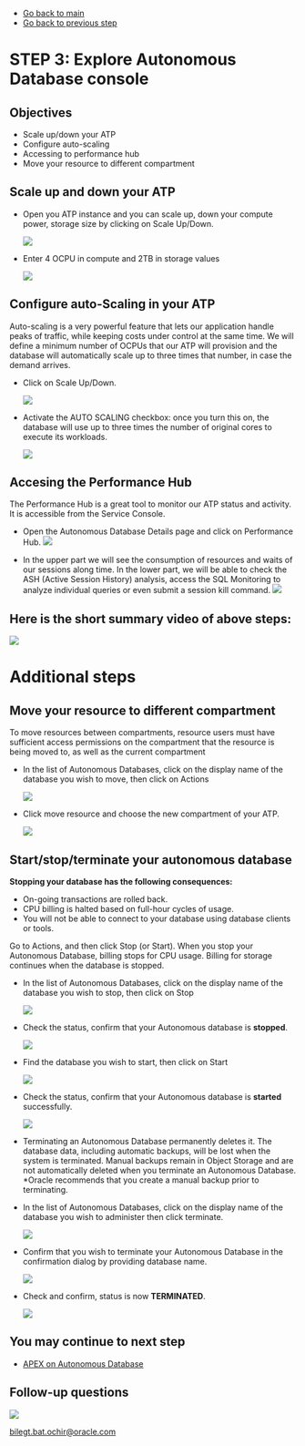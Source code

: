 - [Go back to main](/README.md)
- [Go back to previous step](/step2.md)

# STEP 3: Explore Autonomous Database console #
## Objectives

- Scale up/down your ATP
- Configure auto-scaling
- Accessing to performance hub
- Move your resource to different compartment

## Scale up and down your ATP

- Open you ATP instance and you can scale up, down your compute power, storage size by clicking on Scale Up/Down.

	![](./images/step3/1.scaleup.PNG)

- Enter 4 OCPU in compute and 2TB in storage values
  
	![](./images/step3/1.scaleup-cont1.PNG)
	
## Configure auto-Scaling in your ATP

Auto-scaling is a very powerful feature that lets our application handle peaks of traffic, while keeping costs under control at the same time. We will define a minimum number of OCPUs that our ATP will provision and the database will automatically scale up to three times that number, in case the demand arrives.

- Click on Scale Up/Down.

	![](./images/step3/1.scaleup.PNG)

- Activate the AUTO SCALING checkbox: once you turn this on, the database will use up to three times the number of original cores to 
  execute its workloads. 
  
	![](./images/step3/1.scaleup-cont2.PNG)

## Accesing the Performance Hub
The Performance Hub is a great tool to monitor our ATP status and activity. It is accessible from the Service Console.

- Open the Autonomous Database Details page and click on Performance Hub.
	![](./images/step3/2.performancehub_1.PNG)

- In the upper part we will see the consumption of resources and waits of our sessions along time. In the lower part, we will be able to check the ASH (Active Session History) analysis, access the SQL Monitoring to analyze individual queries or even submit a session kill command.
	![](./images/step3/2.performancehub.PNG)

## Here is the short summary video of above steps:

  ![](./images/step3/1.scaleup.gif)

# Additional steps
## Move your resource to different compartment

To move resources between compartments, resource users must have sufficient access permissions on the compartment that the resource is being moved to, as well as the current compartment

- In the list of Autonomous Databases, click on the display name of the database you wish to move, then click on Actions

	![](./images/step3/3.moveresource.PNG)

- Click move resource and choose the new compartment of your ATP.

	![](./images/step3/3.moveresource-cont1.png)
	
## Start/stop/terminate your autonomous database

**Stopping your database has the following consequences:**
- On-going transactions are rolled back.
- CPU billing is halted based on full-hour cycles of usage.
- You will not be able to connect to your database using database clients or tools.

Go to Actions, and then click Stop (or Start). When you stop your Autonomous Database, billing stops for CPU usage. Billing for storage continues when the database is stopped.

- In the list of Autonomous Databases, click on the display name of the database you wish to stop, then click on Stop

	![](./images/step3/4.manage.PNG)

- Check the status, confirm that your Autonomous database is **stopped**.
	
	![](./images/step3/4.manage-cont1.PNG)

- Find the database you wish to start, then click on Start

	![](./images/step3/4.manage-cont2.PNG)

- Check the status, confirm that your Autonomous database is **started** successfully.
	
	![](./images/step3/4.manage-cont3.PNG)
	
- Terminating an Autonomous Database permanently deletes it. The database data, including automatic backups, will be lost when the system is terminated. Manual backups remain in Object Storage and are not automatically deleted when you terminate an Autonomous Database. *Oracle recommends that you create a manual backup prior to terminating.
- In the list of Autonomous Databases, click on the display name of the database you wish to administer then click terminate.
	
	![](./images/step3/4.manage-cont4.PNG)

- Confirm that you wish to terminate your Autonomous Database in the confirmation dialog by providing database name.
	
	![](./images/step3/4.manage-cont5.PNG)
	
- Check and confirm, status is now **TERMINATED**.
	
	![](./images/step3/4.manage-cont6.PNG)
	
## You may continue to next step 
- [APEX on Autonomous Database](step4.md)

## Follow-up questions

![](./images/bilegt.jpg)

[bilegt.bat.ochir@oracle.com](mailto:bilegt.bat.ochir@oracle.com)
